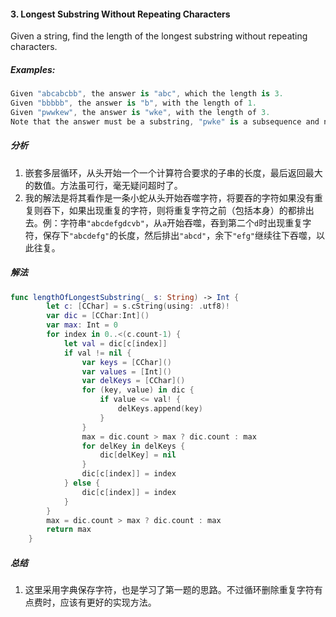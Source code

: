 #### 3. Longest Substring Without Repeating Characters<br>

Given a string, find the length of the longest substring without repeating characters.<br>

##### Examples:<br>
```Swift
Given "abcabcbb", the answer is "abc", which the length is 3.
Given "bbbbb", the answer is "b", with the length of 1.
Given "pwwkew", the answer is "wke", with the length of 3. 
Note that the answer must be a substring, "pwke" is a subsequence and not a substring.
```

##### 分析<br>
1. 嵌套多层循环，从头开始一个一个计算符合要求的子串的长度，最后返回最大的数值。方法虽可行，毫无疑问超时了。
2. 我的解法是将其看作是一条小蛇从头开始吞噬字符，将要吞的字符如果没有重复则吞下，如果出现重复的字符，则将重复字符之前（包括本身）的都排出去。例：字符串`"abcdefgdcvb"`，从`a`开始吞噬，吞到第二个`d`时出现重复字符，保存下`"abcdefg"`的长度，然后排出`"abcd"`，余下`"efg"`继续往下吞噬，以此往复。

##### 解法
```Swift
func lengthOfLongestSubstring(_ s: String) -> Int {
        let c: [CChar] = s.cString(using: .utf8)!
        var dic = [CChar:Int]()
        var max: Int = 0
        for index in 0..<(c.count-1) {
            let val = dic[c[index]]
            if val != nil {
                var keys = [CChar]()
                var values = [Int]()
                var delKeys = [CChar]()
                for (key, value) in dic {
                    if value <= val! {
                        delKeys.append(key)
                    }
                }
                max = dic.count > max ? dic.count : max
                for delKey in delKeys {
                    dic[delKey] = nil
                }
                dic[c[index]] = index
            } else {
                dic[c[index]] = index
            }
        }
        max = dic.count > max ? dic.count : max
        return max
    }
```

##### 总结
1. 这里采用字典保存字符，也是学习了第一题的思路。不过循环删除重复字符有点费时，应该有更好的实现方法。
